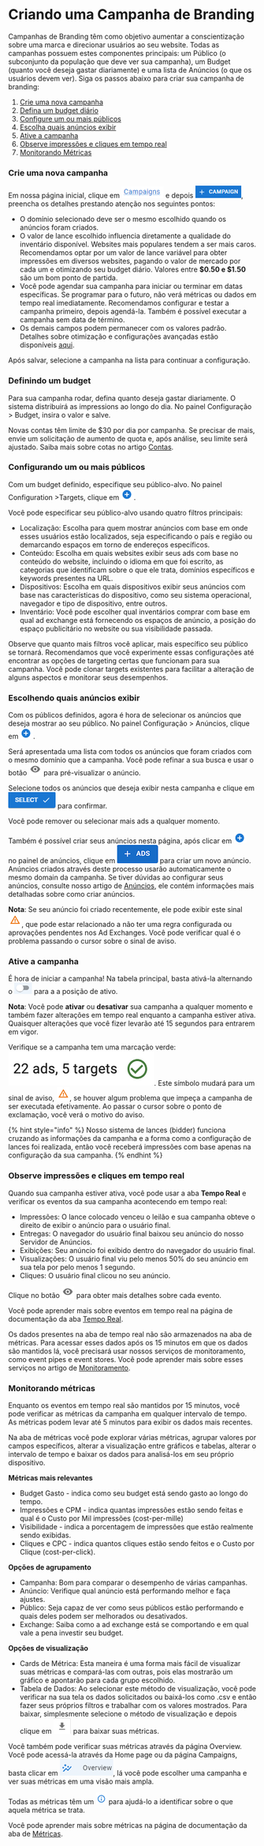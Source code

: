 # Criando uma Campanha de Branding

Campanhas de Branding têm como objetivo aumentar a conscientização sobre uma marca e direcionar usuários ao seu website. Todas as campanhas possuem estes componentes principais: um Público (o subconjunto da população que deve ver sua campanha), um Budget (quanto você deseja gastar diariamente) e uma lista de Anúncios (o que os usuários devem ver). Siga os passos abaixo para criar sua campanha de branding:

1. [Crie uma nova campanha](branding.md#crie-uma-nova-campanha)
2. [Defina um budget diário](branding.md#definindo-um-budget)
3. [Configure um ou mais públicos](branding.md#configurando-um-ou-mais-publicos)
4. [Escolha quais anúncios exibir](branding.md#escolhendo-quais-anuncios-exibir)
5. [Ative a campanha](branding.md#ative-a-campanha)
6. [Observe impressões e cliques em tempo real](branding.md#observe-impressoes-e-cliques-em-tempo-real)
7. [Monitorando Métricas](branding.md#monitorando-metricas)

### Crie uma nova campanha <a href="#creating-a-new-campaign" id="creating-a-new-campaign"></a>

Em nossa página inicial, clique em <img src="../.gitbook/assets/image (394).png" alt="Campaigns" data-size="line"> e depois <img src="../.gitbook/assets/image (764).png" alt="" data-size="line">, preencha os detalhes prestando atenção nos seguintes pontos:

* O domínio selecionado deve ser o mesmo escolhido quando os anúncios foram criados.
* O valor de lance escolhido influencia diretamente a qualidade do inventário disponível. Websites mais populares tendem a ser mais caros. Recomendamos optar por um valor de lance variável para obter impressões em diversos websites, pagando o valor de mercado por cada um e otimizando seu budget diário. Valores entre **$0.50 e $1.50** são um bom ponto de partida.
* Você pode agendar sua campanha para iniciar ou terminar em datas específicas. Se programar para o futuro, não verá métricas ou dados em tempo real imediatamente. Recomendamos configurar e testar a campanha primeiro, depois agendá-la. Também é possível executar a campanha sem data de término.
* Os demais campos podem permanecer com os valores padrão. Detalhes sobre otimização e configurações avançadas estão disponíveis [aqui](../product-documentation/demand-side-platform-dsp/).

Após salvar, selecione a campanha na lista para continuar a configuração.

### Definindo um budget <a href="#defining-a-budget" id="defining-a-budget"></a>

Para sua campanha rodar, defina quanto deseja gastar diariamente. O sistema distribuirá as impressions ao longo do dia. No painel Configuração > Budget, insira o valor e salve.

Novas contas têm limite de $30 por dia por campanha. Se precisar de mais, envie um solicitação de aumento de quota e, após análise, seu limite será ajustado. Saiba mais sobre cotas no artigo [Contas](../product-documentation/accounts/).

### Configurando um ou mais públicos <a href="#configuring-one-or-more-targets" id="configuring-one-or-more-targets"></a>

Com um budget definido, especifique seu público-alvo. No painel Configuration >Targets, clique em <img src="../.gitbook/assets/image (397).png" alt="Create Target" data-size="line">.&#x20;

Você pode especificar seu público-alvo usando quatro filtros principais:

* Localização: Escolha para quem mostrar anúncios com base em onde esses usuários estão localizados, seja especificando o país e região ou demarcando espaços em torno de endereços específicos.
* Conteúdo: Escolha em quais websites exibir seus ads com base no conteúdo do website, incluindo o idioma em que foi escrito, as categorias que identificam sobre o que ele trata, domínios específicos e keywords presentes na URL.
* Dispositivos: Escolha em quais dispositivos exibir seus anúncios com base nas características do dispositivo, como seu sistema operacional, navegador e tipo de dispositivo, entre outros.
* Inventário: Você pode escolher qual inventários comprar com base em qual ad exchange está fornecendo os espaços de anúncio, a posição do espaço publicitário no website ou sua visibilidade passada.

Observe que quanto mais filtros você aplicar, mais específico seu público se tornará. Recomendamos que você experimente essas configurações até encontrar as opções de targeting certas que funcionam para sua campanha. Você pode clonar targets existentes para facilitar a alteração de alguns aspectos e monitorar seus desempenhos.

### Escolhendo quais anúncios exibir <a href="#choosing-which-a-ds-to-show" id="choosing-which-a-ds-to-show"></a>

Com os públicos definidos, agora é hora de selecionar os anúncios que deseja mostrar ao seu público. No painel Configuração > Anúncios, clique em <img src="../.gitbook/assets/image (397).png" alt="Create Ad" data-size="line">.

Será apresentada uma lista com todos os anúncios que foram criados com o mesmo domínio que a campanha. Você pode refinar a sua busca e usar o botão <img src="../.gitbook/assets/image (406).png" alt="Preview" data-size="line"> para pré-visualizar o anúncio.

Selecione todos os anúncios que deseja exibir nesta campanha e clique em <img src="../.gitbook/assets/image (405).png" alt="" data-size="line"> para confirmar.

Você pode remover ou selecionar mais ads a qualquer momento.

Também é possível criar seus anúncios nesta página, após clicar em ![](<../.gitbook/assets/image (45).png>) no painel de anúncios, clique em <img src="../.gitbook/assets/image (46).png" alt="" data-size="line"> para criar um novo anúncio. Anúncios criados através deste processo usarão automaticamente o mesmo domain da campanha. Se tiver dúvidas ao configurar seus anúncios, consulte nosso artigo de [Anúncios](../product-documentation/ad-server/ads/), ele contém informações mais detalhadas sobre como criar anúncios.

**Nota**: Se seu anúncio foi criado recentemente, ele pode exibir este sinal <img src="../.gitbook/assets/image (47).png" alt="" data-size="line">, que pode estar relacionado a não ter uma regra configurada ou aprovações pendentes nos Ad Exchanges. Você pode verificar qual é o problema passando o cursor sobre o sinal de aviso.

### Ative a campanha <a href="#turn-on-the-campaign" id="turn-on-the-campaign"></a>

É hora de iniciar a campanha! Na tabela principal, basta ativá-la alternando o <img src="../.gitbook/assets/image (409).png" alt="switch" data-size="line"> para a a posição de ativo.

**Nota**: Você pode **ativar** ou **desativar** sua campanha a qualquer momento e também fazer alterações em tempo real enquanto a campanha estiver ativa. Quaisquer alterações que você fizer levarão até 15 segundos para entrarem em vigor.

Verifique se a campanha tem uma marcação verde: <img src="../.gitbook/assets/image (392).png" alt="" data-size="line">. Este símbolo mudará para um sinal de aviso, <img src="../.gitbook/assets/image (408).png" alt="Issue Sign" data-size="line">, se houver algum problema que impeça a campanha de ser executada efetivamente. Ao passar o cursor sobre o ponto de exclamação, você verá o motivo do aviso.

{% hint style="info" %}
Nosso sistema de lances (bidder) funciona cruzando as informações da campanha e a forma como a configuração de lances foi realizada, então você receberá impressões com base apenas na configuração da sua campanha.
{% endhint %}

### Observe impressões e cliques em tempo real <a href="#watch-the-impressions-and-clicks-in-real-time" id="watch-the-impressions-and-clicks-in-real-time"></a>

Quando sua campanha estiver ativa, você pode usar a aba **Tempo Real** e verificar os eventos da sua campanha acontecendo em tempo real:

* Impressões: O lance colocado venceu o leilão e sua campanha obteve o direito de exibir o anúncio para o usuário final.
* Entregas: O navegador do usuário final baixou seu anúncio do nosso Servidor de Anúncios.
* Exibições: Seu anúncio foi exibido dentro do navegador do usuário final.
* Visualizações: O usuário final viu pelo menos 50% do seu anúncio em sua tela por pelo menos 1 segundo.
* Cliques: O usuário final clicou no seu anúncio.

Clique no botão <img src="../.gitbook/assets/image (48).png" alt="" data-size="line"> para obter mais detalhes sobre cada evento.

Você pode aprender mais sobre eventos em tempo real na página de documentação da aba [Tempo Real](../product-documentation/demand-side-platform-dsp/real-time-tab.md).

Os dados presentes na aba de tempo real não são armazenados na aba de métricas. Para acessar esses dados após os 15 minutos em que os dados são mantidos lá, você precisará usar nossos serviços de monitoramento, como event pipes e event stores. Você pode aprender mais sobre esses serviços no artigo de [Monitoramento](../product-documentation/monitoring/).

### Monitorando métricas <a href="#check-metrics" id="check-metrics"></a>

Enquanto os eventos em tempo real são mantidos por 15 minutos, você pode verificar as métricas da campanha em qualquer intervalo de tempo. As métricas podem levar até 5 minutos para exibir os dados mais recentes.

Na aba de métricas você pode explorar várias métricas, agrupar valores por campos específicos, alterar a visualização entre gráficos e tabelas, alterar o intervalo de tempo e baixar os dados para analisá-los em seu próprio dispositivo.

**Métricas mais relevantes**

* Budget Gasto - indica como seu budget está sendo gasto ao longo do tempo.
* Impressões e CPM - indica quantas impressões estão sendo feitas e qual é o Custo por Mil impressões (cost-per-mille)
* Visibilidade - indica a porcentagem de impressões que estão realmente sendo exibidas.
* Cliques e CPC - indica quantos cliques estão sendo feitos e o Custo por Clique (cost-per-click).

**Opções de agrupamento**

* Campanha: Bom para comparar o desempenho de várias campanhas.
* Anúncio: Verifique qual anúncio está performando melhor e faça ajustes.
* Público: Seja capaz de ver como seus públicos estão performando e quais deles podem ser melhorados ou desativados.
* Exchange: Saiba como a ad exchange está se comportando e em qual vale a pena investir seu budget.

**Opções de visualização**

* Cards de Métrica: Esta maneira é uma forma mais fácil de visualizar suas métricas e compará-las com outras, pois elas mostrarão um gráfico e apontarão para cada grupo escolhido.
* Tabela de Dados: Ao selecionar este método de visualização, você pode verificar na sua tela os dados solicitados ou baixá-los como .csv e então fazer seus próprios filtros e trabalhar com os valores mostrados. Para baixar, simplesmente selecione o método de visualização e depois clique em <img src="../.gitbook/assets/image (42).png" alt="" data-size="line"> para baixar suas métricas.

Você também pode verificar suas métricas através da página Overview. Você pode acessá-la através da Home page ou da página Campaigns, basta clicar em <img src="../.gitbook/assets/image (43).png" alt="" data-size="line">, lá você pode escolher uma campanha e ver suas métricas em uma visão mais ampla.

Todas as métricas têm um <img src="../.gitbook/assets/image (44).png" alt="" data-size="line"> para ajudá-lo a identificar sobre o que aquela métrica se trata.

Você pode aprender mais sobre métricas na página de documentação da aba de [Métricas](../product-documentation/metrics.md).
